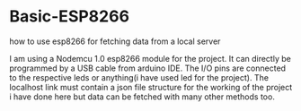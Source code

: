 # Basic-ESP8266
how to use esp8266 for fetching data from a local server

I am using a Nodemcu 1.0 esp8266 module for the project. It can directly be programmed by a USB cable from arduino IDE. The I/O pins are 
connected to the respective leds or anything(i have used led for the project). The localhost link must contain a json file structure for 
the working of the project i have done here but data can be fetched with many other methods too.
